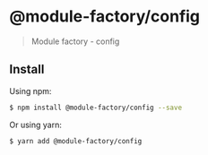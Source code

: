 # @module-factory/config

> Module factory - config

## Install

Using npm:

``` sh
$ npm install @module-factory/config --save
```

Or using yarn:

```sh
$ yarn add @module-factory/config
```

